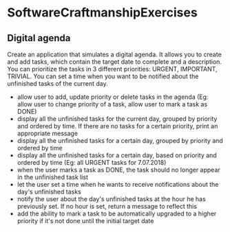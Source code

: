 # SoftwareCraftmanshipExercises

## Digital agenda

Create an application that simulates a digital agenda. It allows you to create and add tasks, which contain the target date to complete and a description. You can prioritize the tasks in 3 different priorities: URGENT, IMPORTANT, TRIVIAL. You can set a time when you want to be notified about the unfinished tasks of the current day.

* allow user to add, update priority or delete tasks in the agenda (Eg: allow user to change priority of a task, allow user to mark a task as DONE)
* display all the unfinished tasks for the current day, grouped by priority and ordered by time. If there are no tasks for a certain priority, print an appropriate message
* display all the unfinished tasks for a certain day, grouped by priority and ordered by time
* display all the unfinished tasks for a certain day, based on priority and ordered by time (Eg: all URGENT tasks for 7.07.2018)
* when the user marks a task as DONE, the task should no longer appear in the unfinished task list
* let the user set a time when he wants to receive notifications about the day's unfinished tasks
* notify the user about the day's unfinished tasks at the hour he has previously set. If no hour is set, return a message to reflect this
* add the ability to mark a task to be automatically upgraded to a higher priority if it's not done until the initial target date
